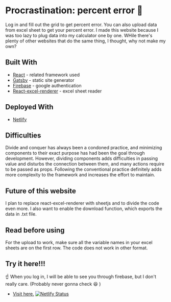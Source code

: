 # Procrastination: percent error :ghost:

Log in and fill out the grid to get percent error. You can also upload data from excel sheet to get your percent error.
I made this website because I was too lazy to plug data into my calculator one by one. WHile there's plenty of other websites that do 
the same thing, I thought, why not make my own?

## Built With

* [React](https://reactjs.org/) - related framework used
* [Gatsby](https://www.gatsbyjs.org) - static site generator
* [Firebase](https://firebase.google.com) - google authentication
* [React-excel-renderer](https://www.npmjs.com/package/react-excel-renderer) - excel sheet reader

## Deployed With

* [Netlify](https://netlify.com) 

## Difficulties

Divide and conquer has always been a condoned practice, and minimizing components to their exact purpose has had been the goal through 
development. However, dividing components adds difficulties in passing value and disturbs the connection between them, and many actions
require to be passed as props. Following the conventional practice definitely adds more complexity to the framework and increases the 
effort to maintain.

## Future of this website

I plan to replace react-excel-renderer with sheetjs and to divide the code even more. I also want to enable the download function, which
exports the data in .txt file.

## Read before using

For the upload to work, make sure all the variable names in your excel sheets are on the first row. The code does not work in other format.

## Try it here!!!

:point_up: When you log in, I will be able to see you through firebase, but I don't really care. (Probably never gonna check :laughing: )

* [Visit here.](https://hungry-ptolemy-fd0d43.netlify.com/) [![Netlify Status](https://api.netlify.com/api/v1/badges/b61ff62f-31e6-4e09-94ad-4118f6e7dd89/deploy-status)](https://app.netlify.com/sites/hungry-ptolemy-fd0d43/deploys)

